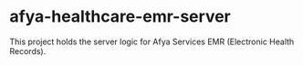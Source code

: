 # afya-healthcare-emr-server

This project holds the server logic for Afya Services EMR (Electronic Health Records).
